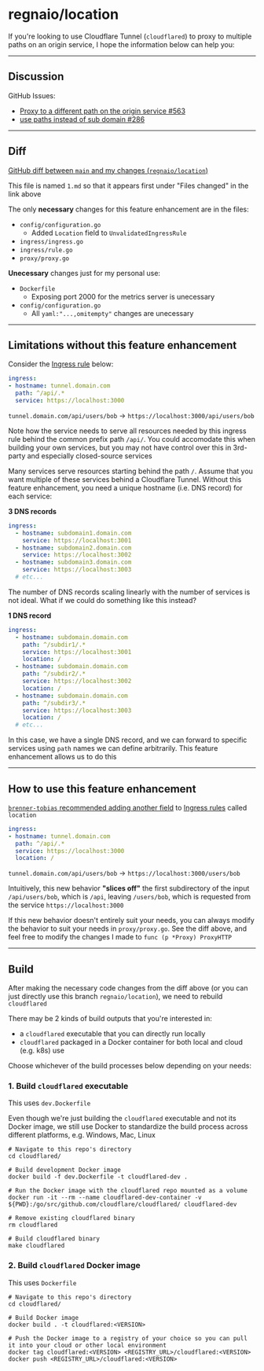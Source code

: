 # regnaio/location

If you're looking to use Cloudflare Tunnel (`cloudflared`) to proxy to multiple paths on an origin service, I hope the information below can help you:

---

## Discussion

GitHub Issues:
- [Proxy to a different path on the origin service #563](https://github.com/cloudflare/cloudflared/issues/563)
- [use paths instead of sub domain #286](https://github.com/cloudflare/cloudflared/issues/286)

---

## Diff

[GitHub diff between `main` and my changes (`regnaio/location`)](https://github.com/cloudflare/cloudflared/compare/master...regnaio:regnaio/location)

This file is named `1.md` so that it appears first under "Files changed" in the link above

The only **necessary** changes for this feature enhancement are in the files:
- `config/configuration.go`
  - Added `Location` field to `UnvalidatedIngressRule`
- `ingress/ingress.go`
- `ingress/rule.go`
- `proxy/proxy.go`

**Unecessary** changes just for my personal use:
- `Dockerfile`
  - Exposing port 2000 for the metrics server is unecessary
- `config/configuration.go`
  - All `yaml:"...,omitempty"` changes are unecessary

---

## Limitations without this feature enhancement

Consider the [Ingress rule](https://developers.cloudflare.com/cloudflare-one/connections/connect-apps/install-and-setup/tunnel-guide/local/local-management/ingress/) below:

```yaml
ingress:
- hostname: tunnel.domain.com
  path: ^/api/.*
  service: https://localhost:3000
```

`tunnel.domain.com/api/users/bob` -> `https://localhost:3000/api/users/bob`

Note how the service needs to serve all resources needed by this ingress rule behind the common prefix path `/api/`. You could accomodate this when building your own services, but you may not have control over this in 3rd-party and especially closed-source services

Many services serve resources starting behind the path `/`. Assume that you want multiple of these services behind a Cloudflare Tunnel. Without this feature enhancement, you need a unique hostname (i.e. DNS record) for each service:

**3 DNS records**
```yaml
ingress:
  - hostname: subdomain1.domain.com
    service: https://localhost:3001
  - hostname: subdomain2.domain.com
    service: https://localhost:3002
  - hostname: subdomain3.domain.com
    service: https://localhost:3003
  # etc...
```

The number of DNS records scaling linearly with the number of services is not ideal. What if we could do something like this instead?

**1 DNS record**
```yaml
ingress:
  - hostname: subdomain.domain.com
    path: ^/subdir1/.*
    service: https://localhost:3001
    location: /
  - hostname: subdomain.domain.com
    path: ^/subdir2/.*
    service: https://localhost:3002
    location: /
  - hostname: subdomain.domain.com
    path: ^/subdir3/.*
    service: https://localhost:3003
    location: /
  # etc...
```

In this case, we have a single DNS record, and we can forward to specific services using `path` names we can define arbitrarily. This feature enhancement allows us to do this

---

## How to use this feature enhancement

[`brenner-tobias` recommended adding another field](https://github.com/cloudflare/cloudflared/issues/563#issuecomment-1031702260) to [Ingress rules](https://developers.cloudflare.com/cloudflare-one/connections/connect-apps/install-and-setup/tunnel-guide/local/local-management/ingress/) called `location`

```yaml
ingress:
- hostname: tunnel.domain.com
  path: ^/api/.*
  service: https://localhost:3000
  location: /
```

`tunnel.domain.com/api/users/bob` -> `https://localhost:3000/users/bob`

Intuitively, this new behavior **"slices off"** the first subdirectory of the input `/api/users/bob`, which is `/api`, leaving `/users/bob`, which is requested from the service `https://localhost:3000`

If this new behavior doesn't entirely suit your needs, you can always modify the behavior to suit your needs in `proxy/proxy.go`. See the diff above, and feel free to modify the changes I made to `func (p *Proxy) ProxyHTTP`

---

## Build

After making the necessary code changes from the diff above (or you can just directly use this branch `regnaio/location`), we need to rebuild `cloudflared`

There may be 2 kinds of build outputs that you're interested in:
- a `cloudflared` executable that you can directly run locally
- `cloudflared` packaged in a Docker container for both local and cloud (e.g. k8s) use

Choose whichever of the build processes below depending on your needs:

### 1. Build `cloudflared` executable

This uses `dev.Dockerfile`

Even though we're just building the `cloudflared` executable and not its Docker image, we still use Docker to standardize the build process across different platforms, e.g. Windows, Mac, Linux

```shell
# Navigate to this repo's directory
cd cloudflared/

# Build development Docker image
docker build -f dev.Dockerfile -t cloudflared-dev .

# Run the Docker image with the cloudflared repo mounted as a volume
docker run -it --rm --name cloudflared-dev-container -v ${PWD}:/go/src/github.com/cloudflare/cloudflared/ cloudflared-dev

# Remove existing cloudflared binary
rm cloudflared

# Build cloudflared binary
make cloudflared
```

### 2. Build `cloudflared` Docker image

This uses `Dockerfile`

```shell
# Navigate to this repo's directory
cd cloudflared/

# Build Docker image
docker build . -t cloudflared:<VERSION>

# Push the Docker image to a registry of your choice so you can pull it into your cloud or other local environment
docker tag cloudflared:<VERSION> <REGISTRY_URL>/cloudflared:<VERSION>
docker push <REGISTRY_URL>/cloudflared:<VERSION>
```
